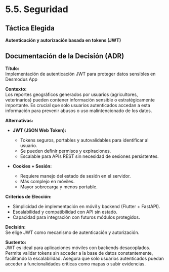 # 5.5. Seguridad

## Táctica Elegida

**Autenticación y autorización basada en tokens (JWT)**

## Documentación de la Decisión (ADR)

**Título:**  
Implementación de autenticación JWT para proteger datos sensibles en Desmodus App

**Contexto:**  
Los reportes geográficos generados por usuarios (agricultores, veterinarios) pueden contener información sensible o estratégicamente importante. Es crucial que solo usuarios autenticados accedan a esta información para prevenir abusos o uso malintencionado de los datos.

**Alternativas:**

- **JWT (JSON Web Token):**

  - Tokens seguros, portables y autovalidables para identificar al usuario.
  - Se pueden definir permisos y expiraciones.
  - Escalable para APIs REST sin necesidad de sesiones persistentes.

- **Cookies + Sesión:**
  - Requiere manejo del estado de sesión en el servidor.
  - Más complejo en móviles.
  - Mayor sobrecarga y menos portable.

**Criterios de Elección:**

- Simplicidad de implementación en móvil y backend (Flutter + FastAPI).
- Escalabilidad y compatibilidad con API sin estado.
- Capacidad para integración con futuros módulos protegidos.

**Decisión:**  
Se elige JWT como mecanismo de autenticación y autorización.

**Sustento:**  
JWT es ideal para aplicaciones móviles con backends desacoplados. Permite validar tokens sin acceder a la base de datos constantemente, facilitando la escalabilidad. Asegura que solo usuarios autenticados puedan acceder a funcionalidades críticas como mapas o subir evidencias.
